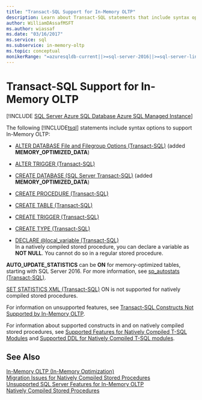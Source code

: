 ```yaml
---
title: "Transact-SQL Support for In-Memory OLTP"
description: Learn about Transact-SQL statements that include syntax options to support In-Memory OLTP. Use links to additional references about supported features.
author: WilliamDAssafMSFT
ms.author: wiassaf
ms.date: "03/16/2017"
ms.service: sql
ms.subservice: in-memory-oltp
ms.topic: conceptual
monikerRange: "=azuresqldb-current||>=sql-server-2016||>=sql-server-linux-2017||=azuresqldb-mi-current"
---
```

# Transact-SQL Support for In-Memory OLTP
[!INCLUDE [SQL Server Azure SQL Database Azure SQL Managed Instance](../../includes/applies-to-version/sql-asdb-asdbmi.md)]

  The following [!INCLUDE[tsql](../../includes/tsql-md.md)] statements include syntax options to support In-Memory OLTP:  
  
-   [ALTER DATABASE File and Filegroup Options &#40;Transact-SQL&#41;](../../t-sql/statements/alter-database-transact-sql-file-and-filegroup-options.md) (added **MEMORY_OPTIMIZED_DATA**)  
  
-   [ALTER TRIGGER &#40;Transact-SQL&#41;](../../t-sql/statements/alter-trigger-transact-sql.md)  
  
-   [CREATE DATABASE &#40;SQL Server Transact-SQL&#41;](../../t-sql/statements/create-database-transact-sql.md) (added **MEMORY_OPTIMIZED_DATA**)  
  
-   [CREATE PROCEDURE &#40;Transact-SQL&#41;](../../t-sql/statements/create-procedure-transact-sql.md)  
  
-   [CREATE TABLE &#40;Transact-SQL&#41;](../../t-sql/statements/create-table-transact-sql.md)  
  
-   [CREATE TRIGGER &#40;Transact-SQL&#41;](../../t-sql/statements/create-trigger-transact-sql.md)  
  
-   [CREATE TYPE &#40;Transact-SQL&#41;](../../t-sql/statements/create-type-transact-sql.md)  
  
-   [DECLARE @local_variable &#40;Transact-SQL&#41;](../../t-sql/language-elements/declare-local-variable-transact-sql.md)   
    In a natively compiled stored procedure, you can declare a variable as **NOT NULL**. You cannot do so in a regular stored procedure.  
  
 **AUTO_UPDATE_STATISTICS** can be **ON** for memory-optimized tables, starting with SQL Server 2016. For more information, see [sp_autostats &#40;Transact-SQL&#41;](../../relational-databases/system-stored-procedures/sp-autostats-transact-sql.md).  
  
 [SET STATISTICS XML &#40;Transact-SQL&#41;](../../t-sql/statements/set-statistics-xml-transact-sql.md) ON is not supported for natively compiled stored procedures.  
  
 For information on unsupported features, see [Transact-SQL Constructs Not Supported by In-Memory OLTP](../../relational-databases/in-memory-oltp/transact-sql-constructs-not-supported-by-in-memory-oltp.md).  
  
 For information about supported constructs in and on natively compiled stored procedures, see [Supported Features for Natively Compiled T-SQL Modules](../../relational-databases/in-memory-oltp/supported-features-for-natively-compiled-t-sql-modules.md) and [Supported DDL for Natively Compiled T-SQL modules](../../relational-databases/in-memory-oltp/supported-ddl-for-natively-compiled-t-sql-modules.md).  
  
## See Also  
 [In-Memory OLTP &#40;In-Memory Optimization&#41;](./overview-and-usage-scenarios.md)   
 [Migration Issues for Natively Compiled Stored Procedures](./a-guide-to-query-processing-for-memory-optimized-tables.md)   
 [Unsupported SQL Server Features for In-Memory OLTP](../../relational-databases/in-memory-oltp/unsupported-sql-server-features-for-in-memory-oltp.md)   
 [Natively Compiled Stored Procedures](./a-guide-to-query-processing-for-memory-optimized-tables.md)  
